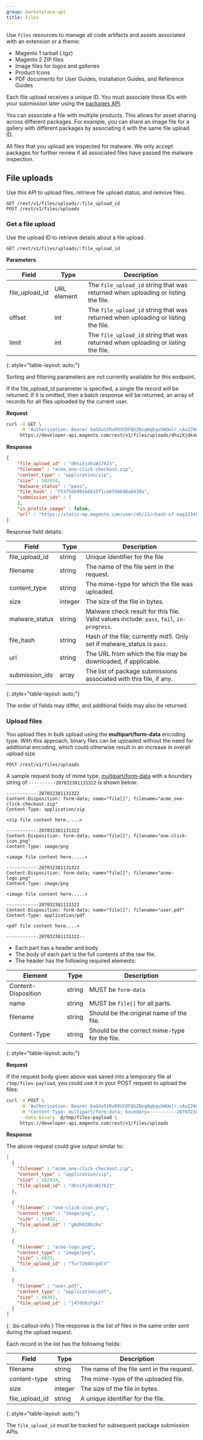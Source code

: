 ```yaml
---
group: marketplace-api
title: Files
---
```


Use `files` resources to manage all code artifacts and assets associated with an extension or a theme:

*  Magento 1 tarball (.tgz)
*  Magento 2 ZIP files
*  Image files for logos and galleries
*  Product Icons
*  PDF documents for User Guides, Installation Guides, and Reference Guides

Each file upload receives a unique ID. You must associate these IDs with your submission later using the
[packages API](packages.html).

You can associate a file with multiple products. This allows for asset sharing across different packages.
For example, you can share an image file for a gallery with different packages by associating it with the same file upload ID.

All files that you upload are inspected for malware.
We only accept packages for further review if all associated files have passed the malware inspection.

## File uploads

Use this API to upload files, retrieve file upload status, and remove files.

```http
GET /rest/v1/files/uploads/:file_upload_id
POST /rest/v1/files/uploads
```

### Get a file upload

Use the upload ID to retrieve details about a file upload.

```http
GET /rest/v1/files/uploads/:file_upload_id
```

**Parameters**

|Field|Type|Description|
|-----|----|-----------|
|file_upload_id|URL element|The `file_upload_id` string that was returned when uploading or listing the file.|
|offset|int|The `file_upload_id` string that was returned when uploading or listing the file.|
|limit|int|The `file_upload_id` string that was returned when uploading or listing the file.|
{:.style="table-layout: auto;"}

Sorting and filtering parameters are not currently available for this endpoint.

If the file_upload_id parameter is specified, a single file record will be returned.
If it is omitted, then a batch response will be returned, an array of records for all files uploaded by the current user. 

**Request**

```bash
curl -X GET \
     -H 'Authorization: Bearer baGXoStRuR9VCDFQGZNzgNqbqu5WUwlr.cAxZJ9m22Le7' \
     https://developer-api.magento.com/rest/v1/files/uploads/dhsiXjdksW17623
```

**Response**

```json
{
    "file_upload_id" : "dhsiXjdksW17623",
    "filename" : "acme_one-click-checkout.zip",
    "content_type" : "application/zip",
    "size" : 182934,
    "malware_status" : "pass",
    "file_hash" : "f53f5db985b8815f1ce6fd4b48a0439a",
    "submission_ids" : [
    ],
    "is_profile_image" : false,
    "url" : "https://static-mp.magento.com/user/45/23/<hash of mag12345>/pub/1c/ee/<full file_hash>/icon.png"
}
```

Response field details:

|Field|Type|Description|
|-----|----|-----------|
|file_upload_id|string|Unique identifier for the file|
|filename|string|The name of the file sent in the request.|
|content_type|string|The mime-type for which the file was uploaded.|
|size|integer|The size of the file in bytes.|
|malware_status|string|Malware check result for this file. Valid values include: `pass`, `fail`, `in-progress`.|
|file_hash|string|Hash of the file; currently md5. Only set if malware_status is `pass`.|
|url|string|The URL from which the file may be downloaded, if applicable.|
|submission_ids|array|The list of package submissions associated with this file, if any.|
{:.style="table-layout: auto;"}

The order of fields may differ, and additional fields may also be returned.

### Upload files

You upload files in bulk upload using the **multipart/form-data** encoding type.
With this approach, binary files can be uploaded without the need for additional encoding,
which could otherwise result in an increase in overall upload size.

```http
POST /rest/v1/files/uploads
```

A sample request body of mime type, [multipart/form-data](https://www.w3.org/TR/html401/interact/forms.html#h-17.13.4.2)
with a boundary string of `----------287032381131322` is shown below:

```text
------------287032381131322
Content-Disposition: form-data; name="file[]"; filename="acme_one-click-checkout.zip"
Content-Type: application/zip

<zip file content here.....>

------------287032381131322
Content-Disposition: form-data; name="file[]"; filename="one-click-icon.png"
Content-Type: image/png

<image file content here.....>

------------287032381131322
Content-Disposition: form-data; name="file[]"; filename="acme-logo.png"
Content-Type: image/png

<image file content here.....>

------------287032381131322
Content-Disposition: form-data; name="file[]"; filename="user.pdf"
Content-Type: application/pdf

<pdf file content here....>

------------287032381131322--
```

* Each part has a header and body.
* The body of each part is the full contents of the raw file.
* The header has the following required elements:

|Element|Type|Description|
|-----|--------|-----------|
|Content-Disposition|string|MUST be `form-data`|
|name|string|MUST be `file[]` for all parts.|
|filename|string|Should be the original name of the file.|
|Content-Type|string|Should be the correct mime-type for the file.|
{:.style="table-layout: auto;"}

**Request**

If the request body given above was saved into a temporary file at `/tmp/files-payload`,
you could use it in your POST request to upload the files:

```bash
curl -X POST \
     -H 'Authorization: Bearer baGXoStRuR9VCDFQGZNzgNqbqu5WUwlr.cAxZJ9m22Le7' \
     -H "Content-Type: multipart/form-data; boundary=----------287032381131322" \
     --data-binary  @/tmp/files-payload \
     https://developer-api.magento.com/rest/v1/files/uploads
```

**Response**

The above request could give output similar to:

```json
[
  {
    "filename" : "acme_one-click-checkout.zip",
    "content_type" : "application/zip",
    "size" : 182934,
    "file_upload_id" : "dhsiXjdksW17623"
  },

  {
    "filename" : "one-click-icon.png",
    "content_type" : "image/png",
    "size" : 37492,
    "file_upload_id" : "gAdh628bzXv"
  },

  {
    "filename" : "acme-logo.png",
    "content_type" : "image/png",
    "size" : 6825,
    "file_upload_id" : "fur7284XcgdcV"
  },

  {
    "filename" : "user.pdf",
    "content_type" : "application/pdf",
    "size" : 48392,
    "file_upload_id" : "j47dVbsFgkl"
  }
]
```

{: .bs-callout-info }
The response is the list of files in the same order sent during the upload request.

Each record in the list has the following fields:

|Field|Type|Description|
|-----|----|-----------|
|filename|string|The name of the file sent in the request.|
|content-type|string|The mime-type of the uploaded file.|
|size|integer|The size of the file in bytes.|
|file_upload_id|string|A unique identifier for the file.|
{:.style="table-layout: auto;"}

The `file_upload_id` must be tracked for subsequent package submission APIs.
